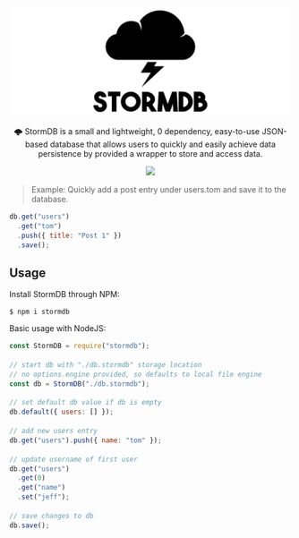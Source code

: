 <div align="center">
  <img src="./docs/logo.png" alt="StormDB logo">

  <p>🌩️ StormDB is a small and lightweight, 0 dependency, easy-to-use JSON-based database that allows users to quickly and easily achieve data persistence by provided a wrapper to store and access data.</p>

  <img src="https://img.shields.io/badge/license-MIT-blue">
</div>

> Example: Quickly add a post entry under users.tom and save it to the database.

```js
db.get("users")
  .get("tom")
  .push({ title: "Post 1" })
  .save();
```

## Usage

Install StormDB through NPM:

```
$ npm i stormdb
```

Basic usage with NodeJS:

```js
const StormDB = require("stormdb");

// start db with "./db.stormdb" storage location
// no options.engine provided, so defaults to local file engine
const db = StormDB("./db.stormdb");

// set default db value if db is empty
db.default({ users: [] });

// add new users entry
db.get("users").push({ name: "tom" });

// update username of first user
db.get("users")
  .get(0)
  .get("name")
  .set("jeff");

// save changes to db
db.save();
```
